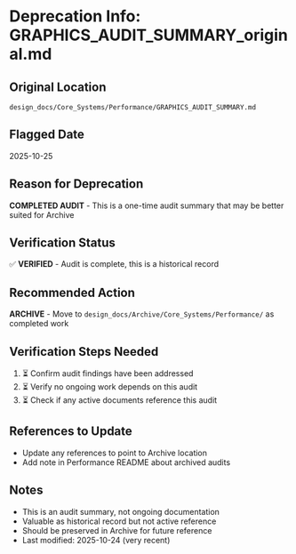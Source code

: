 # Deprecation Info: GRAPHICS_AUDIT_SUMMARY_original.md

## Original Location

`design_docs/Core_Systems/Performance/GRAPHICS_AUDIT_SUMMARY.md`

## Flagged Date

2025-10-25

## Reason for Deprecation

**COMPLETED AUDIT** - This is a one-time audit summary that may be better suited for Archive

## Verification Status

✅ **VERIFIED** - Audit is complete, this is a historical record

## Recommended Action

**ARCHIVE** - Move to `design_docs/Archive/Core_Systems/Performance/` as completed work

## Verification Steps Needed

1. ⏳ Confirm audit findings have been addressed
2. ⏳ Verify no ongoing work depends on this audit
3. ⏳ Check if any active documents reference this audit

## References to Update

- Update any references to point to Archive location
- Add note in Performance README about archived audits

## Notes

- This is an audit summary, not ongoing documentation
- Valuable as historical record but not active reference
- Should be preserved in Archive for future reference
- Last modified: 2025-10-24 (very recent)
